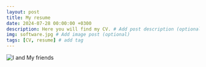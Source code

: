 ```yaml
---
layout: post
title: My resume
date: 2024-07-28 00:00:00 +0300
description: Here you will find my CV. # Add post description (optional)
img: software.jpg # Add image post (optional)
tags: [CV, resume] # add tag
---
```



![I and My friends]({{site.baseurl}}/assets/img/20240716_ANDREW_POTTER_CV.jpg)
